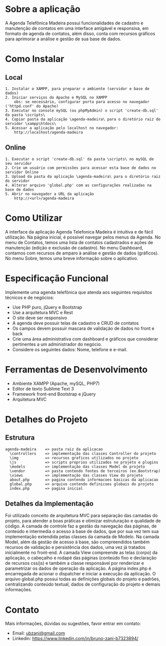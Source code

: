 # Sobre a aplicação
    
A Agenda Telefônica Madeira possui funcionalidades de cadastro e manutenção de contatos
em uma interface amigável e responsiva, em formato de agenda de contatos, além disso, conta 
com recursos gráficos para aprimorar a análise e gestão de sua base de dados.
        
# Como Instalar
    
## Local

    1. Instalar o XAMPP, para preparar o ambiente (servidor e base de dados)
    2. Iniciar serviços do Apache e MySQL no XAMPP
        obs: se necessário, configurar porta para acesso no navegador ('httpd.conf' do Apache)
    3. Executar no console mySQL (ou phpMyAdmin) o script 'create-db.sql' da pasta \scripts\
    4. Copiar pasta da aplicação \agenda-madeira\ para o diretório raiz do servidor \xampp\htdocs\
    5. Acessar a aplicação pelo localhost no navegador:
        http://localhost/agenda-madeira

## Online

    1. Executar o script 'create-db.sql' da pasta \scripts\ no mySQL de seu servidor
    2. Crie um usuário com permissões para acessar esta base de dados no servidor Online
    3. Upload da pasta da aplicação \agenda-madeira\ para o diretório raiz do servidor
    4. Alterar arquivo 'global.php' com as configurações realizadas na base de dados
    5. Abrir no navegador a URL da aplicação
        http://<url>/agenda-madeira
        
        
# Como Utilizar
    
A interface da aplicação Agenda Telefonica Madeira é intuitiva e de fácil utilização.
Na página inicial, é possível navegar pelos menus da Agenda.
No menu de Contatos, temos uma lista de contatos cadastrados e ações de manutenção 
(edição e exclusão de cadastro).
No menu Dashboard, contamos com recursos de amparo à análise e gestão de dados (gráficos).
No menu Sobre, temos uma breve informação sobre o aplicativo.
    
    
# Especificação Funcional
    
Implemente uma agenda telefônica que atenda aos seguintes requisitos técnicos e de negócios:
* Use PHP puro, jQuery e Bootstrap
* Use a arquitetura MVC e Rest
* O site deve ser responsivo
* A agenda deve possuir telas de cadastro e CRUD de contatos
* Os campos devem possuir mascara de validação de dados no front e back
* Crie uma área administrativa com dashboard e gráficos que considerar pertinentes 
  a um administrador do negócio.
* Considere os seguintes dados: Nome, telefone e e-mail.

        
# Ferramentas de Desenvolvimento
    
* Ambiente XAMPP (Apache, mySQL, PHP7)
* Editor de texto Sublime Text 3
* Framework front-end Bootstrap e jQuery
* Arquitetura MVC
        
        
# Detalhes do Projeto

## Estrutura
    agenda-madeira    => pasta raiz da aplicacao
      \controllers    => implementação das classes Controller do projeto
      \img            => recursos graficos utilizados no projeto
      \js             => scripts proprios utilizados no projeto e plugins
      \models         => implementação das classes Model do projeto
      \vendor         => pasta contendo fontes de terceiros (ex.Bootstrap)
      \views          => implementação das classes View do projeto
      about.php       => pagina contendo informacoes basicas da aplicacao
      global.php      => arquivo contendo definicoes globais do projeto
      index.php       => pagina inicial

## Detalhes da Implementação

Foi utilizado conceito de arquitetura MVC para separação das camadas do projeto, para atender a boas práticas e otimizar estruturação e qualidade de código.
A camada de controle faz a gestão da navegação das páginas, de conteúdo e intermedia o acesso à base de dados, que por sua vez tem sua implementação extendida pelas classes da 
camada de Modelo.
Na camada Model, além da gestão de acesso à base, são compreendidos também recursos de validação e persistência dos dados, uma vez já tratados inicialmente no front-end. 
A camada View compreende as telas (corpo) da aplicação, o cabeçalho e rodapé das páginas (conteúdo fixo e declaração de recursos css/js) e também a classe responsável por renderizar e parametrizar os dados de operação da aplicação.
A página index.php é encarregada de acionar o dispatcher e iniciar a execução da aplicação.
O arquivo global.php possui todas as definições globais do projeto e padrões, centralizando conteúdo textual, dados de configuração do projeto e demais informações.

# Contato

Mais informações, dúvidas ou sugestões, favor entrar em contato:
* Email: ubzani@gmail.com
* Linkedin: https://www.linkedin.com/in/bruno-zani-b7323894/

